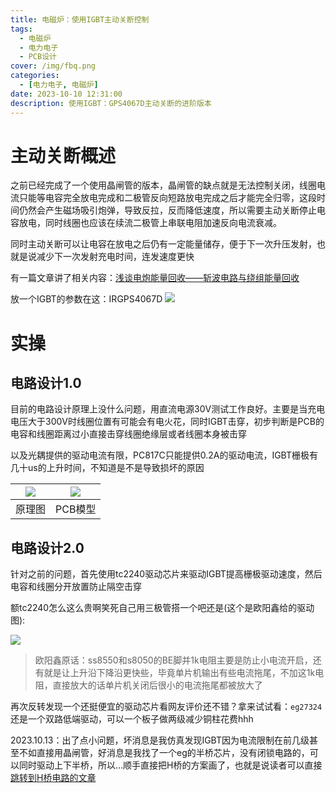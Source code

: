 ```yaml
---
title: 电磁炉：使用IGBT主动关断控制
tags:
  - 电磁炉
  - 电力电子
  - PCB设计
cover: /img/fbq.png
categories:
  - [电力电子, 电磁炉]
date: 2023-10-10 12:31:00
description: 使用IGBT：GPS4067D主动关断的进阶版本
---
```

# 主动关断概述
之前已经完成了一个使用晶闸管的版本，晶闸管的缺点就是无法控制关闭，线圈电流只能等电容完全放电完成和二极管反向短路放电完成之后才能完全归零，这段时间仍然会产生磁场吸引炮弹，导致反拉，反而降低速度，所以需要主动关断停止电容放电，同时线圈也应该在续流二极管上串联电阻加速反向电流衰减。

同时主动关断可以让电容在放电之后仍有一定能量储存，便于下一次升压发射，也就是说减少下一次发射充电时间，连发速度更快

有一篇文章讲了相关内容：[浅谈电炮能量回收——斩波电路与绕组能量回收](https://www.kechuang.org/t/87752)

放一个IGBT的参数在这：IRGPS4067D
![](QQ截图20230626014726.png)
# 实操
## 电路设计1.0
目前的电路设计原理上没什么问题，用直流电源30V测试工作良好。主要是当充电电压大于300V时线圈位置有可能会有电火花，同时IGBT击穿，初步判断是PCB的电容和线圈距离过小直接击穿线圈绝缘层或者线圈本身被击穿

以及光耦提供的驱动电流有限，PC817C只能提供0.2A的驱动电流，IGBT栅极有几十us的上升时间，不知道是不是导致损坏的原因

| ![](QQ截图20231010124847.png)  | ![](QQ截图20231010124819.png)  |
| :------------: | :------------: |
| 原理图  | PCB模型  |

## 电路设计2.0
针对之前的问题，首先使用tc2240驱动芯片来驱动IGBT提高栅极驱动速度，然后电容和线圈分开放置防止隔空击穿

额tc2240怎么这么贵啊笑死自己用三极管搭一个吧还是(这个是欧阳鑫给的驱动图):

![](b7e2ec0014f30cb7c8f6a371270e939.jpg)

> 欧阳鑫原话：ss8550和s8050的BE脚并1k电阻主要是防止小电流开启，还有就是让上升沿下降沿更快些，毕竟单片机输出有些电流拖尾，不加这1k电阻，直接放大的话单片机关闭后很小的电流拖尾都被放大了

再次反转发现一个还挺便宜的驱动芯片看网友评价还不错？拿来试试看：`eg27324`还是一个双路低端驱动，可以一个板子做两级减少铜柱花费hhh

2023.10.13：出了点小问题，坏消息是我仿真发现IGBT因为电流限制在前几级甚至不如直接用晶闸管，好消息是我找了一个eg的半桥芯片，没有闭锁电路的，可以同时驱动上下半桥，所以...顺手直接把H桥的方案画了，也就是说读者可以直接[跳转到H桥电路的文章](https://triority.cn/2023/DCP-H/)

